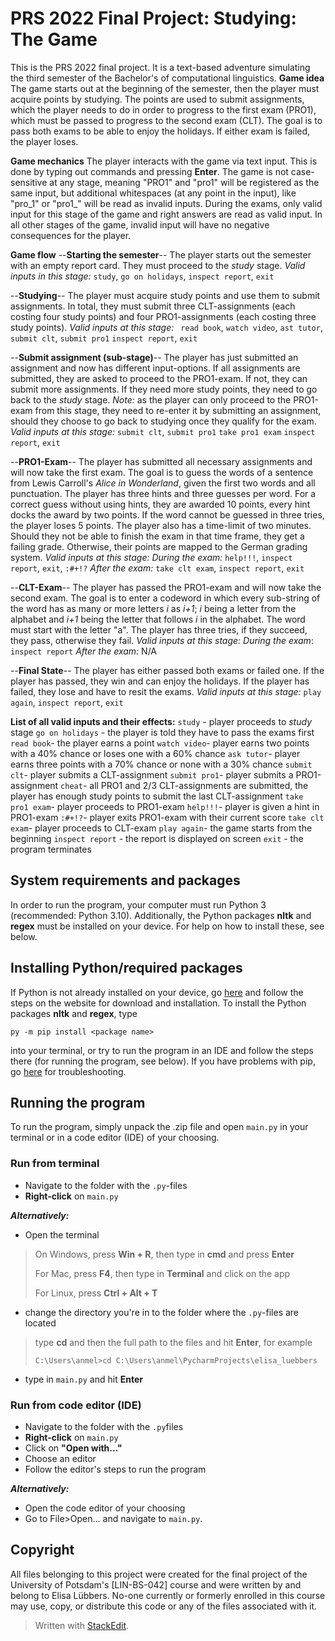 ﻿# PRS 2022 Final Project: Studying: The Game
This is the PRS 2022 final project. It is a text-based adventure simulating the third semester of the Bachelor's of computational linguistics.
**Game idea**
The game starts out at the beginning of the semester, then the player must acquire points by studying. The points are used to submit assignments, which the player needs to do in order to progress to the first exam (PRO1), which must be passed to progress to the second exam (CLT). 
The goal is to pass both exams to be able to enjoy the holidays. If either exam is failed, the player loses.

**Game mechanics**
The player interacts with the game via text input. This is done by typing out commands and pressing **Enter**. The game is not case-sensitive at any stage, meaning "PRO1" and "pro1" will be registered as the same input, but additional whitespaces (at any point in the input), like "pro_1" or "pro1_" will be read as invalid inputs.
During the exams, only valid input for this stage of the game and right answers are read as valid input. In all other stages of the game, invalid input will have no negative consequences for the player.

**Game flow**
\--**Starting the semester**--
The player starts out the semester with an empty report card. They must proceed to the *study* stage.
*Valid inputs in this stage:*
`study`, `go on holidays`, `inspect report`, `exit`

--**Studying**--
The player  must acquire study points and use them to submit assignments. In total, they must submit three CLT-assignments (each costing four study points) and four PRO1-assignments (each costing three study points).
*Valid inputs at this stage:*
` read book`, `watch video`, `ast tutor`, 
`submit clt`, `submit pro1`
`inspect report`, `exit`

--**Submit assignment (sub-stage)**--
The player has just submitted an assignment and now has different input-options. If all assignments are submitted, they are asked to proceed to the PRO1-exam. If not, they can submit more assignments. If they need more study points, they need to go back to the *study* stage.
*Note:* as the player can only proceed to the PRO1-exam from this stage, they need to re-enter it by submitting an assignment, should they choose to go back to studying once they qualify for the exam.
*Valid inputs at this stage:*
`submit clt`, `submit pro1`
`take pro1 exam`
`inspect report`, `exit`

--**PRO1-Exam**--
The player has submitted all necessary assignments and will now take the first exam. The goal is to guess the words of a sentence from Lewis Carroll's *Alice in Wonderland*, given the first two words and all punctuation. The player has three hints and three guesses per word. For a correct guess without using hints, they are awarded 10 points, every hint docks the award by two points. If the word cannot be guessed in three tries, the player loses 5 points. The player also has a time-limit of two minutes. Should they not be able to finish the exam in that time frame, they get a failing grade. Otherwise, their points are mapped to the German grading system.
*Valid inputs at this stage:*
*During the exam:*  `help!!!`, `inspect report`, `exit`, `:#+!?`
*After the exam:* `take clt exam`, `inspect report`, `exit`

--**CLT-Exam**--
The player has passed the PRO1-exam and will now take the second exam. The goal is to enter a codeword in which every sub-string of the word has as many or more letters *i* as *i+1*; *i* being a letter from the alphabet and *i+1* being the letter that follows *i* in the alphabet. The word must start with the letter "a". The player has three tries, if they succeed, they pass, otherwise they fail.
*Valid inputs at this stage:*
*During the exam*: `inspect report`
*After the exam:* N/A

--**Final State**-- 
The player has either passed both exams or failed one.
If the player has passed, they win and can enjoy the holidays. If the player has failed, they lose and have to resit the exams.
*Valid inputs at this stage:*
`play again`, `inspect report`, `exit`

**List of all valid inputs and their effects:**
`study` - player proceeds to *study* stage
`go on holidays` - the player is told they have to pass the exams first
` read book`- the player earns a point
`watch video`- player earns two points with a 40% chance or loses one with a 60% chance
`ask tutor`- player earns three points with a 70% chance or none with a 30% chance
`submit clt`- player submits a CLT-assignment
`submit pro1`- player submits a PRO1-assignment
`cheat`-  all PRO1 and 2/3 CLT-assignments are submitted, the player has enough study points to submit the last CLT-assignment
`take pro1 exam`- player proceeds to PRO1-exam 
`help!!!`- player is given a hint in PRO1-exam
`:#+!?`- player exits PRO1-exam with their current score
`take clt exam`- player proceeds to CLT-exam
`play again`- the game starts from the beginning
`inspect report` - the report is displayed on screen
`exit` - the program terminates
## System requirements and packages
In order to run the program, your computer must run Python 3 (recommended: Python 3.10).
Additionally, the Python packages **nltk** and **regex** must be installed on your device. For help on how to install these, see below.
## Installing  Python/required packages 
If Python is not already installed on your device, go [here](https://www.python.org/downloads/) and follow the steps on the website for download and installation.
To install the Python packages **nltk** and **regex**, type
```
py -m pip install <package name>
```
into your terminal, or try to run the program in an IDE and follow the steps there (for running the program, see below).
If you have problems with pip, go [here](https://packaging.python.org/en/latest/tutorials/installing-packages/) for troubleshooting.
## Running the program
To run the program, simply unpack the .zip file and open `main.py` in your terminal or in a code editor (IDE) of your choosing.
### Run from terminal
- Navigate to the folder with the `.py`-files
- **Right-click** on `main.py`

***Alternatively:***
- Open the terminal 
> On Windows, press **Win + R**, then type in **cmd** and press **Enter**
> 
> For Mac, press **F4**, then type in **Terminal** and click on the app
> 
> For Linux, press **Ctrl + Alt + T**
- change the directory you're in to the folder where the `.py`-files are located
>  type **cd** and then the full path to the files and hit **Enter**, for example
>  ```
>  C:\Users\anmel>cd C:\Users\anmel\PycharmProjects\elisa_luebbers
>  ```
- type in `main.py` and hit **Enter**
### Run from code editor (IDE)
- Navigate to the folder with the `.py`files
- **Right-click** on `main.py`
- Click on **"Open with..."**
- Choose an editor
- Follow the editor's steps to run the program

***Alternatively:***
- Open the code editor of your choosing
- Go to File>Open... and navigate to `main.py`.
## Copyright
All files belonging to this project were created for the final project of the University of Potsdam's [LIN-BS-042] course and were written by and belong to Elisa Lübbers. 
No-one currently or formerly enrolled in this course may use, copy, or distribute this code or any of the files associated with it.
> Written with [StackEdit](https://stackedit.io/).
